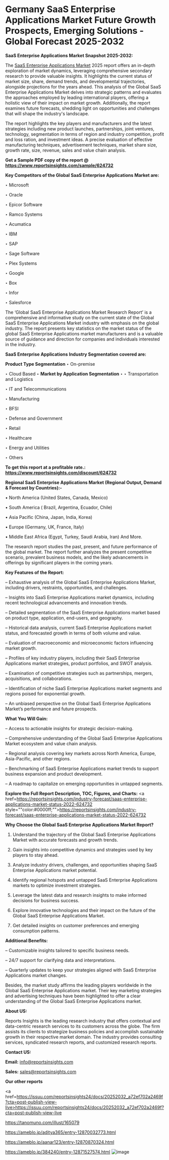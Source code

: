 # Germany SaaS Enterprise Applications Market Future Growth Prospects, Emerging Solutions - Global Forecast 2025-2032

<strong>SaaS Enterprise Applications Market Snapshot 2025-2032:</strong>

The <a href=https://www.reportsinsights.com/sample/624732>SaaS Enterprise Applications Market</a> 2025 report offers an in-depth exploration of market dynamics, leveraging comprehensive secondary research to provide valuable insights. It highlights the current status of market size, share, demand trends, and developmental trajectories, alongside projections for the years ahead. This analysis of the Global SaaS Enterprise Applications Market delves into strategic patterns and evaluates the approaches employed by leading international players, offering a holistic view of their impact on market growth. Additionally, the report examines future forecasts, shedding light on opportunities and challenges that will shape the industry's landscape.

The report highlights the key players and manufacturers and the latest strategies including new product launches, partnerships, joint ventures, technology, segmentation in terms of region and industry competition, profit and loss ration, and investment ideas. A precise evaluation of effective manufacturing techniques, advertisement techniques, market share size, growth rate, size, revenue, sales and value chain analysis.

<strong>Get a Sample PDF copy of the report @ <a href=https://www.reportsinsights.com/sample/624732 style=color:#0000ff;>https://www.reportsinsights.com/sample/624732</a></strong>

<strong>Key Competitors of the Global SaaS Enterprise Applications Market are:</strong>

‣ Microsoft

‣ Oracle

‣ Epicor Software

‣ Ramco Systems

‣ Acumatica

‣ IBM

‣ SAP

‣ Sage Software

‣ Plex Systems

‣ Google

‣ Box

‣ Infor

‣ Salesforce

The ‘Global SaaS Enterprise Applications Market Research Report’ is a comprehensive and informative study on the current state of the Global SaaS Enterprise Applications Market industry with emphasis on the global industry. The report presents key statistics on the market status of the global SaaS Enterprise Applications market manufacturers and is a valuable source of guidance and direction for companies and individuals interested in the industry.

<strong>SaaS Enterprise Applications Industry Segmentation covered are:</strong>

<strong>Product Type Segmentation</strong>
‣
On-premise

‣ Cloud Based
‣ 
<strong>Market by Application Segmentation</strong>
‣
‣  Transportation and Logistics

‣ IT and Telecommunications

‣ Manufacturing

‣ BFSI

‣ Defense and Government

‣ Retail

‣ Healthcare

‣ Energy and Utilities

‣ Others

<strong>To get this report at a profitable rate.: <a href=https://www.reportsinsights.com/discount/624732 style=color:#0000ff;>https://www.reportsinsights.com/discount/624732</a></strong>

<strong>Regional SaaS Enterprise Applications Market (Regional Output, Demand &amp; Forecast by Countries):-</strong>

• North America (United States, Canada, Mexico)

• South America ( Brazil, Argentina, Ecuador, Chile)

• Asia Pacific (China, Japan, India, Korea)

• Europe (Germany, UK, France, Italy)

• Middle East Africa (Egypt, Turkey, Saudi Arabia, Iran) And More.

The research report studies the past, present, and future performance of the global market. The report further analyzes the present competitive scenario, prevalent business models, and the likely advancements in offerings by significant players in the coming years.

<strong>Key Features of the Report:</strong>

– Exhaustive analysis of the Global SaaS Enterprise Applications Market, including drivers, restraints, opportunities, and challenges.

– Insights into SaaS Enterprise Applications market dynamics, including recent technological advancements and innovation trends.

– Detailed segmentation of the SaaS Enterprise Applications market based on product type, application, end-users, and geography.

– Historical data analysis, current SaaS Enterprise Applications market status, and forecasted growth in terms of both volume and value.

– Evaluation of macroeconomic and microeconomic factors influencing market growth.

– Profiles of key industry players, including their SaaS Enterprise Applications market strategies, product portfolios, and SWOT analysis.

– Examination of competitive strategies such as partnerships, mergers, acquisitions, and collaborations.

– Identification of niche SaaS Enterprise Applications market segments and regions poised for exponential growth.

– An unbiased perspective on the Global SaaS Enterprise Applications Market’s performance and future prospects.

<strong>What You Will Gain:</strong>

– Access to actionable insights for strategic decision-making.

– Comprehensive understanding of the Global SaaS Enterprise Applications Market ecosystem and value chain analysis.

– Regional analysis covering key markets across North America, Europe, Asia-Pacific, and other regions.

– Benchmarking of SaaS Enterprise Applications market trends to support business expansion and product development.

– A roadmap to capitalize on emerging opportunities in untapped segments.

<strong>Explore the Full Report Description, TOC, Figures, and Charts:</strong>
<a href=https://reportsinsights.com/industry-forecast/saas-enterprise-applications-market-status-2022-624732 style=""color:#0000ff;"">https://reportsinsights.com/industry-forecast/saas-enterprise-applications-market-status-2022-624732</a>

<strong>Why Choose the Global SaaS Enterprise Applications Market Report?</strong>

1. Understand the trajectory of the Global SaaS Enterprise Applications Market with accurate forecasts and growth trends.

2. Gain insights into competitive dynamics and strategies used by key players to stay ahead.

3. Analyze industry drivers, challenges, and opportunities shaping SaaS Enterprise Applications market potential.

4. Identify regional hotspots and untapped SaaS Enterprise Applications markets to optimize investment strategies.

5. Leverage the latest data and research insights to make informed decisions for business success.

6. Explore innovative technologies and their impact on the future of the Global SaaS Enterprise Applications Market.

7. Get detailed insights on customer preferences and emerging consumption patterns.

<strong>Additional Benefits:</strong>

– Customizable insights tailored to specific business needs.

– 24/7 support for clarifying data and interpretations.

– Quarterly updates to keep your strategies aligned with SaaS Enterprise Applications market changes.

Besides, the market study affirms the leading players worldwide in the Global SaaS Enterprise Applications market. Their key marketing strategies and advertising techniques have been highlighted to offer a clear understanding of the Global SaaS Enterprise Applications market.

<strong><strong>About US</strong>:</strong>

Reports Insights is the leading research industry that offers contextual and data-centric research services to its customers across the globe. The firm assists its clients to strategize business policies and accomplish sustainable growth in their respective market domain. The industry provides consulting services, syndicated research reports, and customized research reports.

<strong>Contact US:</strong>

<p class=><b>Email:</b> <a href=mailto:info@reportsinsights.com>info@reportsinsights.com</a></p>
<p class=><b>Sales:</b> <a href=mailto:sales@reportsinsights.com>sales@reportsinsights.com</a></p>

<strong>Our other reports</strong>

<a href=https://issuu.com/reportsinsights24/docs/20252032_a72ef702a2469f?cta=post-publish-view-live>https://issuu.com/reportsinsights24/docs/20252032_a72ef702a2469f?cta=post-publish-view-live</a>

<a href=https://tanomuno.com/illust/165079>https://tanomuno.com/illust/165079</a>

<a href=https://ameblo.jp/aditya365/entry-12870032773.html>https://ameblo.jp/aditya365/entry-12870032773.html</a>

<a href=https://ameblo.jp/aanar123/entry-12870870324.html>https://ameblo.jp/aanar123/entry-12870870324.html</a>

<a href=https://ameblo.jp/384240/entry-12871527574.html>https://ameblo.jp/384240/entry-12871527574.html</a>
![image](https://github.com/user-attachments/assets/bd6f91e1-8820-4192-9f2f-6cd8b21b21d7)
